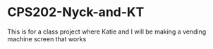 # CPS202-Nyck-and-KT
This is for a class project where Katie and I will be making a vending machine screen that works